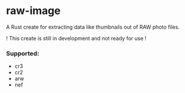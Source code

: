# raw-image

A Rust create for extracting data like thumbnails out of RAW photo files.

! This create is still in development and not ready for use !

### Supported:
- cr3
- cr2
- arw
- nef
